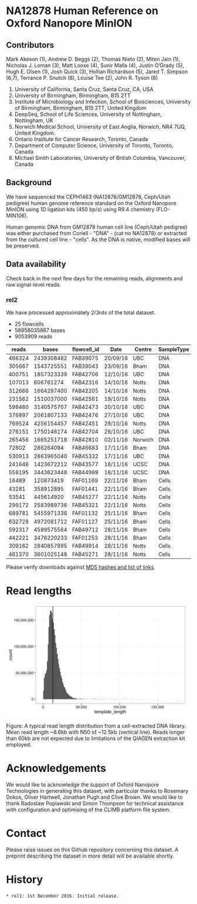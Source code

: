 # NA12878 Human Reference on Oxford Nanopore MinION

## Contributors

Mark Akeson (1), Andrew D. Beggs (2), Thomas Nieto (2), Miten Jain (1), Nicholas J. Loman (3), Matt Loose (4), Sunir Malla (4), Justin O’Grady (5), Hugh E. Olsen (1), Josh Quick (3), Hollian Richardson (5), Jared T. Simpson (6,7), Terrance P. Snutch (8), Louise Tee (2), John R. Tyson (8)

   1. University of California, Santa Cruz, Santa Cruz, CA, USA
   2. University of Birmingham, Birmingham, B15 2TT
   3. Institute of Microbiology and Infection, School of Biosciences, University of Birmingham, Birmingham, B15 2TT, United Kingdom
   4. DeepSeq, School of Life Sciences, University of Nottingham, Nottingham, UK
   5. Norwich Medical School, University of East Anglia, Norwich, NR4 7UQ, United Kingdom.
   6. Ontario Institute for Cancer Research, Toronto, Canada
   7. Department of Computer Science, University of Toronto, Toronto, Canada
   8. Michael Smith Laboratories, University of British Columbia, Vancouver, Canada

## Background

We have sequenced the CEPH1463 (NA12878/GM12878, Ceph/Utah pedigree) human genome reference standard on the Oxford Nanopore MinION using 1D ligation kits (450 bp/s) using R9.4 chemistry (FLO-MIN106).

Human genomic DNA from GM12878 human cell line (Ceph/Utah pedigree) was either purchased from Coriell - "DNA" - (cat no NA12878) or extracted from the cultured cell line - "cells".  As the DNA is native, modified bases will be preserved.

## Data availability

Check back in the next few days for the remaining reads, alignments and raw signal-level reads.

### rel2

We have processed approximately 2/3rds of the total dataset.

* 25 flowcells
* 58958035887 bases
* 9053909 reads

| reads  | bases      | flowcell_id | Date     | Centre  | SampleType | Links                                                                                            | 
|--------|------------|-------------|----------|---------|------------|--------------------------------------------------------------------------------------------------| 
| 466324 | 2439308482 | FAB39075    | 20/09/16 | UBC     | DNA        | [FASTQ](http://s3.climb.ac.uk/nanopore-human-wgs/rel2-nanopore-wgs-4246400039-FAB39075.fastq.gz) | 
| 305667 | 1543725551 | FAB39043    | 23/09/16 | Bham    | DNA        | [FASTQ](http://s3.climb.ac.uk/nanopore-human-wgs/rel2-nanopore-wgs-3709921973-FAB39043.fastq.gz) | 
| 400751 | 1857323339 | FAB42706    | 12/10/16 | UBC     | DNA        | [FASTQ](http://s3.climb.ac.uk/nanopore-human-wgs/rel2-nanopore-wgs-4111103328-FAB42706.fastq.gz) | 
| 107013 | 606761274  | FAB42316    | 14/10/16 | Notts   | DNA        | [FASTQ](http://s3.climb.ac.uk/nanopore-human-wgs/rel2-nanopore-wgs-216722908-FAB42316.fastq.gz)  | 
| 312666 | 1664297400 | FAB42205    | 14/10/16 | Notts   | DNA        | [FASTQ](http://s3.climb.ac.uk/nanopore-human-wgs/rel2-nanopore-wgs-3573838535-FAB42205.fastq.gz) | 
| 231562 | 1510037000 | FAB42561    | 19/10/16 | Notts   | DNA        | [FASTQ](http://s3.climb.ac.uk/nanopore-human-wgs/rel2-nanopore-wgs-356443753-FAB42561.fastq.gz)  | 
| 598480 | 3140575707 | FAB42473    | 20/10/16 | UBC     | DNA        | [FASTQ](http://s3.climb.ac.uk/nanopore-human-wgs/rel2-nanopore-wgs-4179682758-FAB42473.fastq.gz) | 
| 376897 | 2061807133 | FAB42476    | 27/10/16 | UBC     | DNA        | [FASTQ](http://s3.climb.ac.uk/nanopore-human-wgs/rel2-nanopore-wgs-3843483077-FAB42476.fastq.gz) | 
| 769524 | 4256154457 | FAB42451    | 28/10/16 | Notts   | DNA        | [FASTQ](http://s3.climb.ac.uk/nanopore-human-wgs/rel2-nanopore-wgs-4239353418-FAB42451.fastq.gz) | 
| 276151 | 1750146174 | FAB42704    | 28/10/16 | UBC     | DNA        | [FASTQ](http://s3.climb.ac.uk/nanopore-human-wgs/rel2-nanopore-wgs-87746129-FAB42704.fastq.gz)   | 
| 265456 | 1665251718 | FAB42810    | 02/11/16 | Norwich | DNA        | [FASTQ](http://s3.climb.ac.uk/nanopore-human-wgs/rel2-nanopore-wgs-352384898-FAB42810.fastq.gz)  | 
| 72602  | 286264094  | FAB46683    | 17/11/16 | Bham    | DNA        | [FASTQ](http://s3.climb.ac.uk/nanopore-human-wgs/rel2-nanopore-wgs-4246923067-FAB46683.fastq.gz) | 
| 530913 | 2863965040 | FAB45332    | 17/11/16 | UBC     | DNA        | [FASTQ](http://s3.climb.ac.uk/nanopore-human-wgs/rel2-nanopore-wgs-551111640-FAB45332.fastq.gz)  | 
| 241646 | 1423672212 | FAB43577    | 18/11/16 | UCSC    | DNA        | [FASTQ](http://s3.climb.ac.uk/nanopore-human-wgs/rel2-nanopore-wgs-3574887596-FAB43577.fastq.gz) | 
| 558195 | 3443623448 | FAB44989    | 18/11/16 | UCSC    | DNA        | [FASTQ](http://s3.climb.ac.uk/nanopore-human-wgs/rel2-nanopore-wgs-2567311907-FAB44989.fastq.gz) | 
| 16489  | 120873419  | FAF01169    | 22/11/16 | Bham    | Cells      | [FASTQ](http://s3.climb.ac.uk/nanopore-human-wgs/rel2-nanopore-wgs-4245879798-FAF01169.fastq.gz) | 
| 43281  | 358912895  | FAF01441    | 22/11/16 | Bham    | Cells      | [FASTQ](http://s3.climb.ac.uk/nanopore-human-wgs/rel2-nanopore-wgs-3910073345-FAF01441.fastq.gz) | 
| 53541  | 445614920  | FAB45277    | 22/11/16 | Notts   | Cells      | [FASTQ](http://s3.climb.ac.uk/nanopore-human-wgs/rel2-nanopore-wgs-86567043-FAB45277.fastq.gz)   | 
| 299172 | 2583989736 | FAB45321    | 22/11/16 | Notts   | Cells      | [FASTQ](http://s3.climb.ac.uk/nanopore-human-wgs/rel2-nanopore-wgs-19064779-FAB45321.fastq.gz)   | 
| 689781 | 5455971336 | FAF01132    | 25/11/16 | Bham    | Cells      | [FASTQ](http://s3.climb.ac.uk/nanopore-human-wgs/rel2-nanopore-wgs-84868110-FAF01132.fastq.gz)   | 
| 632728 | 4972081712 | FAF01127    | 25/11/16 | Bham    | Cells      | [FASTQ](http://s3.climb.ac.uk/nanopore-human-wgs/rel2-nanopore-wgs-353303576-FAF01127.fastq.gz)  | 
| 592317 | 4589575564 | FAB49712    | 28/11/16 | Bham    | Cells      | [FASTQ](http://s3.climb.ac.uk/nanopore-human-wgs/rel2-nanopore-wgs-622291475-FAB49712.fastq.gz)  | 
| 442221 | 3476220233 | FAF01253    | 28/11/16 | Bham    | Cells      | [FASTQ](http://s3.climb.ac.uk/nanopore-human-wgs/rel2-nanopore-wgs-83756522-FAF01253.fastq.gz)   | 
| 309162 | 2840857895 | FAB49914    | 28/11/16 | Notts   | Cells      | [FASTQ](http://s3.climb.ac.uk/nanopore-human-wgs/rel2-nanopore-wgs-3775529215-FAB49914.fastq.gz) | 
| 461370 | 3601025148 | FAB45271    | 28/11/16 | Notts   | Cells      | [FASTQ](http://s3.climb.ac.uk/nanopore-human-wgs/rel2-nanopore-wgs-152889212-FAB45271.fastq.gz)  | 



Please verify downloads against <a href="lol.txt">MD5 hashes and list of links</a>.

# Read lengths

![Cellular library read length distribution](cells_readlength.png)

Figure: A typical read length distribution from a cell-extracted DNA library. Mean read length ~8.6kb with N50 of ~12.5kb (vertical line). Reads longer than 60kb are not expected due to limitations of the QIAGEN extraction kit employed.

# Acknowledgements

We would like to acknowledge the support of Oxford Nanopore Technologies in generating this dataset, with particular thanks to Rosemary Dokos, Oliver Hartwell, Jonathan Pugh and Clive Brown. We would like to thank Radoslaw Poplawski and Simon Thompson for technical assistance with configuration and optimising of the CLIMB platform file system.

# Contact

Please raise issues on this Github repository concerning this dataset. A preprint describing the dataset in more detail will be available shortly.

# History

    * rel1: 1st December 2016. Initial release.


